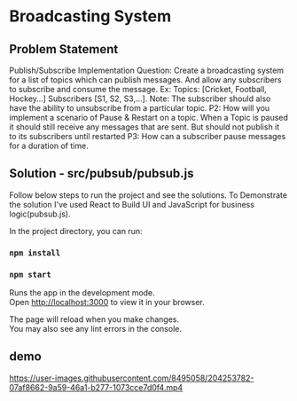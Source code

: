 # Broadcasting System

## Problem Statement

Publish/Subscribe Implementation Question: Create a broadcasting system for a list of topics which can publish messages. And allow any subscribers to subscribe and consume the message. Ex: Topics: [Cricket, Football, Hockey…] Subscribers [S1, S2, S3,…]. Note: The subscriber should also have the ability to unsubscribe from a particular topic. P2: How will you implement a scenario of Pause & Restart on a topic. When a Topic is paused it should still receive any messages that are sent. But should not publish it to its subscribers until restarted P3: How can a subscriber pause messages for a duration of time.

## Solution - src/pubsub/pubsub.js

Follow below steps to run the project and see the solutions. To Demonstrate the solution I've used React to Build UI and JavaScript for business logic(pubsub.js).

In the project directory, you can run:

### `npm install`

### `npm start`

Runs the app in the development mode.\
Open [http://localhost:3000](http://localhost:3000) to view it in your browser.

The page will reload when you make changes.\
You may also see any lint errors in the console.

## demo



https://user-images.githubusercontent.com/8495058/204253782-07af8662-9a59-46a1-b277-1073cce7d0f4.mp4

